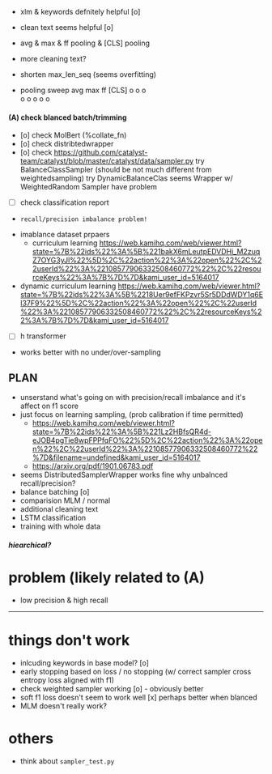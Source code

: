 - xlm & keywords defnitely helpful [o]
- clean text seems helpful [o]
- avg & max & ff pooling & [CLS] pooling
- more cleaning text?
- shorten max_len_seq (seems overfitting)

- pooling sweep
avg max ff [CLS]
             o
        o
 o   
 o   o  o
     o  o 

#### (A) check blanced batch/trimming
- [o] check MolBert (%collate_fn)
- [o] check distribtedwrapper 
- [o] check https://github.com/catalyst-team/catalyst/blob/master/catalyst/data/sampler.py
      try BalanceClassSampler (should be not much different from weightedsampling)
      try DynamicBalanceClas
  seems Wrapper w/ WeightedRandom Sampler have problem
- [ ] check classification report
-     recall/precision imbalance problem!
- imablance dataset prpaers
  - curriculum learning
https://web.kamihq.com/web/viewer.html?state=%7B%22ids%22%3A%5B%221bakX6mLeutpEDVDHi_M2zuqZ7OYG3yJl%22%5D%2C%22action%22%3A%22open%22%2C%22userId%22%3A%22108577906332508460772%22%2C%22resourceKeys%22%3A%7B%7D%7D&kami_user_id=5164017
- dynamic curriculum learning
https://web.kamihq.com/web/viewer.html?state=%7B%22ids%22%3A%5B%2218Uer9efFKPzvr5Sr5DDdWDY1q6El37F9%22%5D%2C%22action%22%3A%22open%22%2C%22userId%22%3A%22108577906332508460772%22%2C%22resourceKeys%22%3A%7B%7D%7D&kami_user_id=5164017
- [ ] h transformer
- works better with no under/over-sampling

## PLAN
- unserstand what's going on with precision/recall imbalance and it's affect on f1 score
- just focus on learning sampling, (prob calibration if time permitted)
  - https://web.kamihq.com/web/viewer.html?state=%7B%22ids%22%3A%5B%221Lz2HBfsQR4d-eJOB4pgTie8wpFPPfqFO%22%5D%2C%22action%22%3A%22open%22%2C%22userId%22%3A%22108577906332508460772%22%7D&filename=undefined&kami_user_id=5164017
  - https://arxiv.org/pdf/1901.06783.pdf
- seems DistributedSamplerWrapper works fine why unbalnced recall/precision?
- balance batching [o]
- comparision MLM / normal
- additional cleaning text
- LSTM classification
- training with whole data

##### hiearchical?

# problem (likely related to (A)
- low precision & high recall
--------------------------------------------------------
# things don't work
- inlcuding keywords in base model? [o]
- early stopping based on loss / no stopping (w/ correct sampler cross entropy loss aligned with f1)
- check weighted sampler working [o] - obviously better
- soft f1 loss doesn't seem to work well [x]
  perhaps better when blanced
- MLM doesn't really work?

# others
- think about `sampler_test.py`
